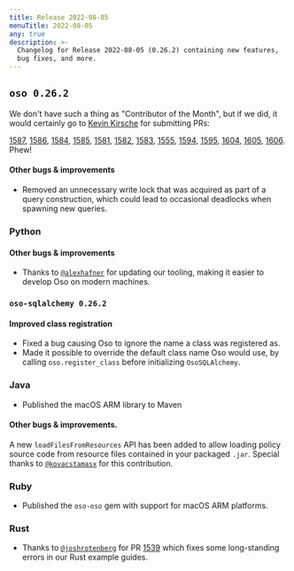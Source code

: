 ```yaml
---
title: Release 2022-08-05
menuTitle: 2022-08-05
any: true
description: >-
  Changelog for Release 2022-08-05 (0.26.2) containing new features,
  bug fixes, and more.
---
```


## `oso 0.26.2`


We don't have such a thing as "Contributor of the Month", but if we did, it would certainly
go to [Kevin Kirsche](https://github.com/kkirsche) for submitting PRs:

[1587](https://github.com/osohq/oso/issues/1587), [1586](https://github.com/osohq/oso/issues/1586), [1584](https://github.com/osohq/oso/issues/1584), [1585](https://github.com/osohq/oso/issues/1585), [1581](https://github.com/osohq/oso/issues/1581), [1582](https://github.com/osohq/oso/issues/1582), [1583](https://github.com/osohq/oso/issues/1583), [1555](https://github.com/osohq/oso/issues/1555), [1594](https://github.com/osohq/oso/issues/1594), [1595](https://github.com/osohq/oso/issues/1595), [1604](https://github.com/osohq/oso/issues/1604), [1605](https://github.com/osohq/oso/issues/1605), [1606](https://github.com/osohq/oso/issues/1606). Phew!


#### Other bugs & improvements

- Removed an unnecessary write lock that was acquired as part of a query construction,
  which could lead to occasional deadlocks when spawning new queries.

### Python

#### Other bugs & improvements

- Thanks to [`@alexhafner`](https://github.com/alexhafner) for updating our tooling, making it easier
  to develop Oso on modern machines.


### `oso-sqlalchemy 0.26.2`

#### Improved class registration

- Fixed a bug causing Oso to ignore the name a class was registered as.
- Made it possible to override the default class name Oso would use, by
  calling `oso.register_class` before initializing `OsoSQLAlchemy`.
 

### Java

- Published the macOS ARM library to Maven

#### Other bugs & improvements.

A new `loadFilesFromResources` API has been added to allow loading policy source code from resource files contained in your packaged `.jar`. Special thanks to [`@kovacstamasx`](https://github.com/kovacstamasx) for this contribution.


### Ruby

- Published the `oso-oso` gem with support for macOS ARM platforms.

### Rust

- Thanks to [`@joshrotenberg`](https://github.com/joshrotenberg) for PR [1539](https://github.com/osohq/oso/pull/1539) which fixes some long-standing errors in our Rust example guides.